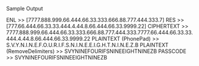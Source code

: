 Sample Output

ENL >> [7777.888.999.66.444.66.33.333.666.88.777.444.333.7]
RES >> [777.66.444.66.33.33.444.4.44.8.66.444.66.33.9999.22]
CIPHERTEXT >> 7777.888.999.66.444.66.33.333.666.88.777.444.333.7777.66.444.66.33.33.444.4.44.8.66.444.66.33.9999.22
PLAINTEXT (PhonePad) >> S.V.Y.N.I.N.E.F.O.U.R.I.F.S.N.I.N.E.E.I.G.H.T.N.I.N.E.Z.B
PLAINTEXT (RemoveDelimiters) >> SVYNINEFOURIFSNINEEIGHTNINEZB
PASSCODE >> SVYNINEFOURIFSNINEEIGHTNINEZB
